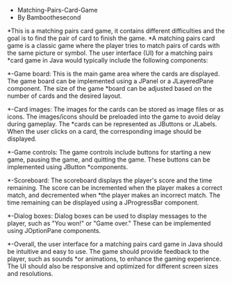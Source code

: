 * Matching-Pairs-Card-Game
* By Bamboothesecond

*This is a matching pairs card game, it contains different difficulties and the goal is to find the pair of card to finish the game.
*A matching pairs card game is a classic game where the player tries to match pairs of cards with the same picture or symbol. The user interface (UI) for a matching pairs *card game in Java would typically include the following components:

*-Game board: This is the main game area where the cards are displayed. The game board can be implemented using a JPanel or a JLayeredPane component. The size of the game *board can be adjusted based on the number of cards and the desired layout.

*-Card images: The images for the cards can be stored as image files or as icons. The images/icons should be preloaded into the game to avoid delay during gameplay. The *cards can be represented as JButtons or JLabels. When the user clicks on a card, the corresponding image should be displayed.

*-Game controls: The game controls include buttons for starting a new game, pausing the game, and quitting the game. These buttons can be implemented using JButton *components.

*-Scoreboard: The scoreboard displays the player's score and the time remaining. The score can be incremented when the player makes a correct match, and decremented when *the player makes an incorrect match. The time remaining can be displayed using a JProgressBar component.

*-Dialog boxes: Dialog boxes can be used to display messages to the player, such as "You won!" or "Game over." These can be implemented using JOptionPane components.

*-Overall, the user interface for a matching pairs card game in Java should be intuitive and easy to use. The game should provide feedback to the player, such as sounds *or animations, to enhance the gaming experience. The UI should also be responsive and optimized for different screen sizes and resolutions.





